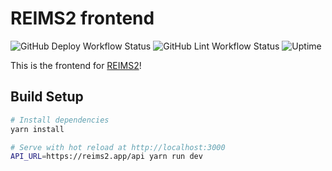 # REIMS2 frontend

![GitHub Deploy Workflow Status](https://img.shields.io/github/workflow/status/reims2/reims2-frontend/Deploy?label=deploy)
![GitHub Lint Workflow Status](https://img.shields.io/github/workflow/status/reims2/reims2-frontend/ci?label=lint)
![Uptime](https://img.shields.io/uptimerobot/ratio/m789007197-530f6cec68b3f8f49de17c99?label=uptime)

This is the frontend for [REIMS2](https://reims2.app)!

## Build Setup

```bash
# Install dependencies
yarn install

# Serve with hot reload at http://localhost:3000
API_URL=https://reims2.app/api yarn run dev
```
